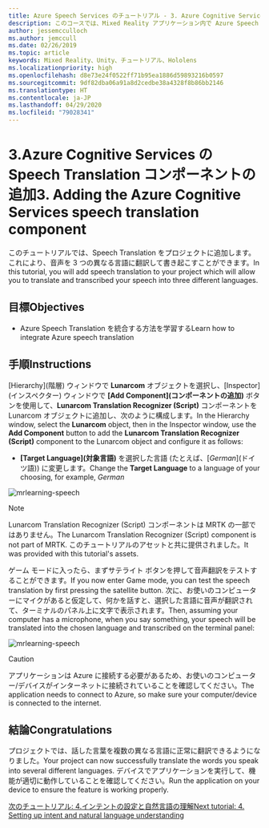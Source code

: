 ```yaml
---
title: Azure Speech Services のチュートリアル - 3. Azure Cognitive Services の Speech Translation コンポーネントの追加
description: このコースでは、Mixed Reality アプリケーション内で Azure Speech SDK を実装する方法を学習します。
author: jessemcculloch
ms.author: jemccull
ms.date: 02/26/2019
ms.topic: article
keywords: Mixed Reality、Unity、チュートリアル、Hololens
ms.localizationpriority: high
ms.openlocfilehash: d8e73e24f0522ff71b95ea1886d59893216b0597
ms.sourcegitcommit: 9df82dba06a91a8d2cedbe38a4328f8b86bb2146
ms.translationtype: HT
ms.contentlocale: ja-JP
ms.lasthandoff: 04/29/2020
ms.locfileid: "79028341"
---
```

# <a name="3-adding-the-azure-cognitive-services-speech-translation-component"></a><span data-ttu-id="20580-105">3.Azure Cognitive Services の Speech Translation コンポーネントの追加</span><span class="sxs-lookup"><span data-stu-id="20580-105">3. Adding the Azure Cognitive Services speech translation component</span></span>

<span data-ttu-id="20580-106">このチュートリアルでは、Speech Translation をプロジェクトに追加します。これにより、音声を 3 つの異なる言語に翻訳して書き起こすことができます。</span><span class="sxs-lookup"><span data-stu-id="20580-106">In this tutorial, you will add speech translation to your project which will allow you to translate and transcribed your speech into three different languages.</span></span>

## <a name="objectives"></a><span data-ttu-id="20580-107">目標</span><span class="sxs-lookup"><span data-stu-id="20580-107">Objectives</span></span>

* <span data-ttu-id="20580-108">Azure Speech Translation を統合する方法を学習する</span><span class="sxs-lookup"><span data-stu-id="20580-108">Learn how to integrate Azure speech translation</span></span>

## <a name="instructions"></a><span data-ttu-id="20580-109">手順</span><span class="sxs-lookup"><span data-stu-id="20580-109">Instructions</span></span>

<span data-ttu-id="20580-110">[Hierarchy]\(階層\) ウィンドウで **Lunarcom** オブジェクトを選択し、[Inspector]\(インスペクター\) ウィンドウで **[Add Component]\(コンポーネントの追加\)** ボタンを使用して、**Lunarcom Translation Recognizer (Script)** コンポーネントを Lunarcom オブジェクトに追加し、次のように構成します。</span><span class="sxs-lookup"><span data-stu-id="20580-110">In the Hierarchy window, select the **Lunarcom** object, then in the Inspector window, use the **Add Component** button to add the **Lunarcom Translation Recognizer (Script)** component to the Lunarcom object and configure it as follows:</span></span>

* <span data-ttu-id="20580-111">**[Target Language]\(対象言語\)** を選択した言語 (たとえば、[_German_]\(ドイツ語\)) に変更します。</span><span class="sxs-lookup"><span data-stu-id="20580-111">Change the **Target Language** to a language of your choosing, for example, _German_</span></span>

![mrlearning-speech](images/mrlearning-speech/tutorial3-section1-step1-1.png)

> [!NOTE]
> <span data-ttu-id="20580-113">Lunarcom Translation Recognizer (Script) コンポーネントは MRTK の一部ではありません。</span><span class="sxs-lookup"><span data-stu-id="20580-113">The Lunarcom Translation Recognizer (Script) component is not part of MRTK.</span></span> <span data-ttu-id="20580-114">このチュートリアルのアセットと共に提供されました。</span><span class="sxs-lookup"><span data-stu-id="20580-114">It was provided with this tutorial's assets.</span></span>

<span data-ttu-id="20580-115">ゲーム モードに入ったら、まずサテライト ボタンを押して音声翻訳をテストすることができます。</span><span class="sxs-lookup"><span data-stu-id="20580-115">If you now enter Game mode, you can test the speech translation by first pressing the satellite button.</span></span> <span data-ttu-id="20580-116">次に、お使いのコンピューターにマイクがあると仮定して、何かを話すと、選択した言語に音声が翻訳されて、ターミナルのパネル上に文字で表示されます。</span><span class="sxs-lookup"><span data-stu-id="20580-116">Then, assuming your computer has a microphone, when you say something, your speech will be translated into the chosen language and transcribed on the terminal panel:</span></span>

![mrlearning-speech](images/mrlearning-speech/tutorial3-section1-step1-2.png)

> [!CAUTION]
> <span data-ttu-id="20580-118">アプリケーションは Azure に接続する必要があるため、お使いのコンピューター/デバイスがインターネットに接続されていることを確認してください。</span><span class="sxs-lookup"><span data-stu-id="20580-118">The application needs to connect to Azure, so make sure your computer/device is connected to the internet.</span></span>

## <a name="congratulations"></a><span data-ttu-id="20580-119">結論</span><span class="sxs-lookup"><span data-stu-id="20580-119">Congratulations</span></span>

<span data-ttu-id="20580-120">プロジェクトでは、話した言葉を複数の異なる言語に正常に翻訳できるようになりました。</span><span class="sxs-lookup"><span data-stu-id="20580-120">Your project can now successfully translate the words you speak into several different languages.</span></span> <span data-ttu-id="20580-121">デバイスでアプリケーションを実行して、機能が適切に動作していることを確認してください。</span><span class="sxs-lookup"><span data-stu-id="20580-121">Run the application on your device to ensure the feature is working properly.</span></span>

[<span data-ttu-id="20580-122">次のチュートリアル: 4.インテントの設定と自然言語の理解</span><span class="sxs-lookup"><span data-stu-id="20580-122">Next tutorial: 4. Setting up intent and natural language understanding</span></span>](mrlearning-speechSDK-ch4.md)
